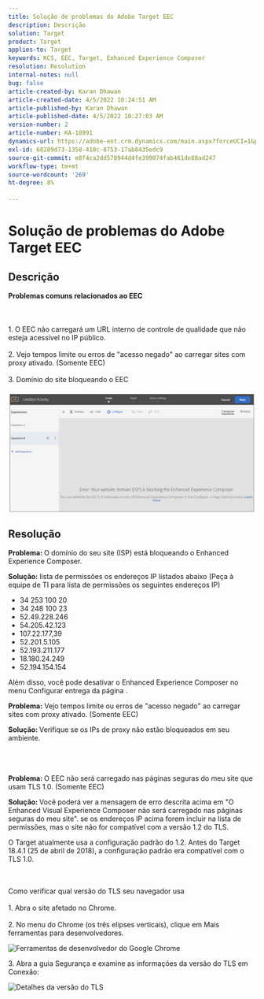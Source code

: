 ```yaml
---
title: Solução de problemas do Adobe Target EEC
description: Descrição
solution: Target
product: Target
applies-to: Target
keywords: KCS, EEC, Target, Enhanced Experience Composer
resolution: Resolution
internal-notes: null
bug: false
article-created-by: Karan Dhawan
article-created-date: 4/5/2022 10:24:51 AM
article-published-by: Karan Dhawan
article-published-date: 4/5/2022 10:27:03 AM
version-number: 2
article-number: KA-18991
dynamics-url: https://adobe-ent.crm.dynamics.com/main.aspx?forceUCI=1&pagetype=entityrecord&etn=knowledgearticle&id=b7c7fe9c-cab4-ec11-983f-000d3a5d0d73
exl-id: 60289d73-1358-410c-8753-17ab8435edc9
source-git-commit: e8f4ca2dd578944d4fe399074fab461de88ad247
workflow-type: tm+mt
source-wordcount: '269'
ht-degree: 8%

---
```


# Solução de problemas do Adobe Target EEC

## Descrição

<b>Problemas comuns relacionados ao EEC</b><br><br> <br><br>1. O EEC não carregará um URL interno de controle de qualidade que não esteja acessível no IP público.<br><br>2. Vejo tempos limite ou erros de &quot;acesso negado&quot; ao carregar sites com proxy ativado. (Somente EEC)<br><br>3. Domínio do site bloqueando o EEC<br><br>![](assets/___b9c7fe9c-cab4-ec11-983f-000d3a5d0d73___.png)

## Resolução


<b>Problema: </b>O domínio do seu site (ISP) está bloqueando o Enhanced Experience Composer.

<b>Solução:</b> lista de permissões os endereços IP listados abaixo (Peça à equipe de TI para lista de permissões os seguintes endereços IP)



- 34 253 100 20
- 34 248 100 23
- 52.49.228.246
- 54.205.42.123
- 107.22.177,39
- 52.201.5.105
- 52.193.211.177
- 18.180.24.249
- 52.194.154.154


Além disso, você pode desativar o Enhanced Experience Composer no menu Configurar entrega da página .





<b>Problema:</b> Vejo tempos limite ou erros de &quot;acesso negado&quot; ao carregar sites com proxy ativado. (Somente EEC)

<b>Solução: </b>Verifique se os IPs de proxy não estão bloqueados em seu ambiente.
<br><br> <br><br>


<b>Problema: </b>O EEC não será carregado nas páginas seguras do meu site que usam TLS 1.0. (Somente EEC)

<b>Solução: </b>Você poderá ver a mensagem de erro descrita acima em &quot;O Enhanced Visual Experience Composer não será carregado nas páginas seguras do meu site&quot;. se os endereços IP acima forem incluir na lista de permissões, mas o site não for compatível com a versão 1.2 do TLS.

O Target atualmente usa a configuração padrão do 1.2. Antes do Target 18.4.1 (25 de abril de 2018), a configuração padrão era compatível com o TLS 1.0.


<br><br>Como verificar qual versão do TLS seu navegador usa<br><br>1. Abra o site afetado no Chrome.<br><br>2.<b> </b>No menu do Chrome (os três elipses verticais), clique em Mais ferramentas para desenvolvedores.


![Ferramentas de desenvolvedor do Google Chrome](https://experienceleague.adobe.com/docs/target/assets/chrome-developer-tools.png?lang=en)

3. Abra a guia Segurança e examine as informações da versão do TLS em Conexão:

![Detalhes da versão do TLS](https://experienceleague.adobe.com/docs/target/assets/chrome-tls-version.png?lang=en)

